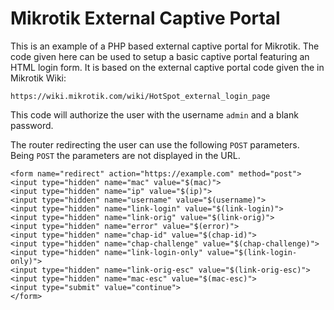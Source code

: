 # Mikrotik External Captive Portal

This is an example of a PHP based external captive portal for Mikrotik. The code given here can be used to setup a basic captive portal featuring an HTML login form. It is based on the external captive portal code given the in Mikrotik Wiki:
```
https://wiki.mikrotik.com/wiki/HotSpot_external_login_page
```
This code will authorize the user with the username `admin` and a blank password.

The router redirecting the user can use the following `POST` parameters. Being `POST` the parameters are not displayed in the URL.

```
<form name="redirect" action="https://example.com" method="post">
<input type="hidden" name="mac" value="$(mac)">
<input type="hidden" name="ip" value="$(ip)">
<input type="hidden" name="username" value="$(username)">
<input type="hidden" name="link-login" value="$(link-login)">
<input type="hidden" name="link-orig" value="$(link-orig)">
<input type="hidden" name="error" value="$(error)">
<input type="hidden" name="chap-id" value="$(chap-id)">
<input type="hidden" name="chap-challenge" value="$(chap-challenge)">
<input type="hidden" name="link-login-only" value="$(link-login-only)">
<input type="hidden" name="link-orig-esc" value="$(link-orig-esc)">
<input type="hidden" name="mac-esc" value="$(mac-esc)">
<input type="submit" value="continue">
</form>
```
